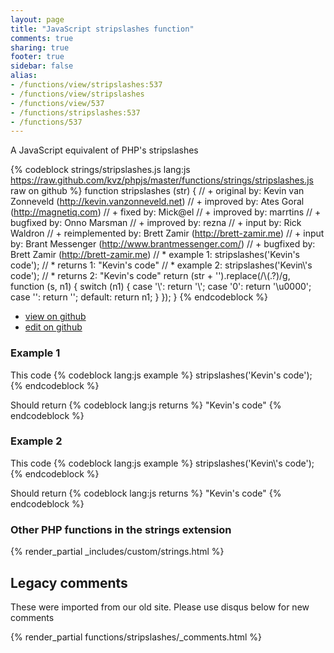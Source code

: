 ```yaml
---
layout: page
title: "JavaScript stripslashes function"
comments: true
sharing: true
footer: true
sidebar: false
alias:
- /functions/view/stripslashes:537
- /functions/view/stripslashes
- /functions/view/537
- /functions/stripslashes:537
- /functions/537
---
```

<!-- Generated by Rakefile:build -->
A JavaScript equivalent of PHP's stripslashes

{% codeblock strings/stripslashes.js lang:js https://raw.github.com/kvz/phpjs/master/functions/strings/stripslashes.js raw on github %}
function stripslashes (str) {
  // +   original by: Kevin van Zonneveld (http://kevin.vanzonneveld.net)
  // +   improved by: Ates Goral (http://magnetiq.com)
  // +      fixed by: Mick@el
  // +   improved by: marrtins
  // +   bugfixed by: Onno Marsman
  // +   improved by: rezna
  // +   input by: Rick Waldron
  // +   reimplemented by: Brett Zamir (http://brett-zamir.me)
  // +   input by: Brant Messenger (http://www.brantmessenger.com/)
  // +   bugfixed by: Brett Zamir (http://brett-zamir.me)
  // *     example 1: stripslashes('Kevin\'s code');
  // *     returns 1: "Kevin's code"
  // *     example 2: stripslashes('Kevin\\\'s code');
  // *     returns 2: "Kevin\'s code"
  return (str + '').replace(/\\(.?)/g, function (s, n1) {
    switch (n1) {
    case '\\':
      return '\\';
    case '0':
      return '\u0000';
    case '':
      return '';
    default:
      return n1;
    }
  });
}
{% endcodeblock %}

 - [view on github](https://github.com/kvz/phpjs/blob/master/functions/strings/stripslashes.js)
 - [edit on github](https://github.com/kvz/phpjs/edit/master/functions/strings/stripslashes.js)

### Example 1
This code
{% codeblock lang:js example %}
stripslashes('Kevin\'s code');
{% endcodeblock %}

Should return
{% codeblock lang:js returns %}
"Kevin's code"
{% endcodeblock %}

### Example 2
This code
{% codeblock lang:js example %}
stripslashes('Kevin\\\'s code');
{% endcodeblock %}

Should return
{% codeblock lang:js returns %}
"Kevin\'s code"
{% endcodeblock %}


### Other PHP functions in the strings extension
{% render_partial _includes/custom/strings.html %}
## Legacy comments
These were imported from our old site. Please use disqus below for new comments
<div style="overflow-y: scroll; max-height: 500px;">
{% render_partial functions/stripslashes/_comments.html %}
</div>
